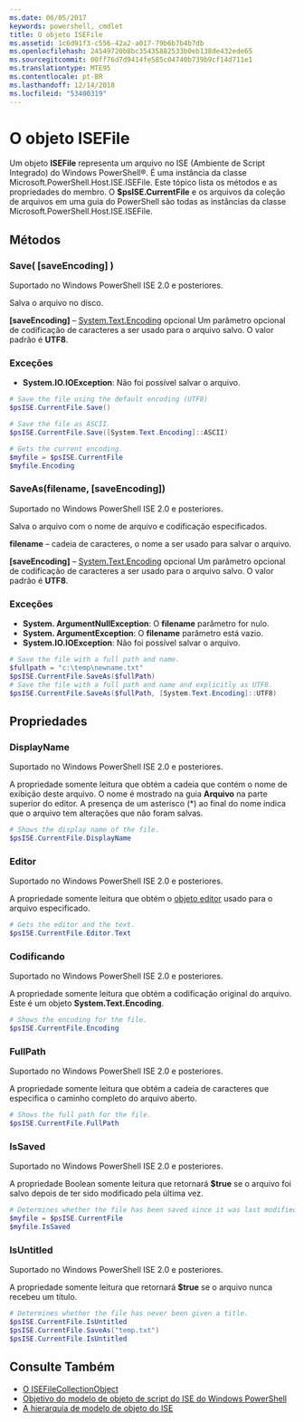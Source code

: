 ```yaml
---
ms.date: 06/05/2017
keywords: powershell, cmdlet
title: O objeto ISEFile
ms.assetid: 1c6d91f3-c556-42a2-a017-79b6b7b4b7db
ms.openlocfilehash: 24549720b8bc35435882533b0eb138de432ede65
ms.sourcegitcommit: 00ff76d7d9414fe585c04740b739b9cf14d711e1
ms.translationtype: MTE95
ms.contentlocale: pt-BR
ms.lasthandoff: 12/14/2018
ms.locfileid: "53400319"
---
```

# <a name="the-isefile-object"></a>O objeto ISEFile

Um objeto **ISEFile** representa um arquivo no ISE (Ambiente de Script Integrado) do Windows PowerShell®. É uma instância da classe Microsoft.PowerShell.Host.ISE.ISEFile. Este tópico lista os métodos e as propriedades do membro. O **$psISE.CurrentFile** e os arquivos da coleção de arquivos em uma guia do PowerShell são todas as instâncias da classe Microsoft.PowerShell.Host.ISE.ISEFile.

## <a name="methods"></a>Métodos

### <a name="save-saveencoding-"></a>Save\( \[saveEncoding\] \)

Suportado no Windows PowerShell ISE 2.0 e posteriores.

Salva o arquivo no disco.

**\[saveEncoding\]** – [System.Text.Encoding](https://msdn.microsoft.com/library/system.text.encoding.aspx) opcional Um parâmetro opcional de codificação de caracteres a ser usado para o arquivo salvo. O valor padrão é **UTF8**.

### <a name="exceptions"></a>Exceções

- **System.IO.IOException**: Não foi possível salvar o arquivo.

```powershell
# Save the file using the default encoding (UTF8)
$psISE.CurrentFile.Save()

# Save the file as ASCII.
$psISE.CurrentFile.Save([System.Text.Encoding]::ASCII)

# Gets the current encoding.
$myfile = $psISE.CurrentFile
$myfile.Encoding
```

### <a name="saveasfilename-saveencoding"></a>SaveAs\(filename, \[saveEncoding\]\)

Suportado no Windows PowerShell ISE 2.0 e posteriores.

Salva o arquivo com o nome de arquivo e codificação especificados.

**filename** – cadeia de caracteres, o nome a ser usado para salvar o arquivo.

**\[saveEncoding\]** – [System.Text.Encoding](https://msdn.microsoft.com/library/system.text.encoding.aspx) opcional Um parâmetro opcional de codificação de caracteres a ser usado para o arquivo salvo. O valor padrão é **UTF8**.

### <a name="exceptions"></a>Exceções

- **System. ArgumentNullException**: O **filename** parâmetro for nulo.
- **System. ArgumentException**: O **filename** parâmetro está vazio.
- **System.IO.IOException**: Não foi possível salvar o arquivo.

```powershell
# Save the file with a full path and name.
$fullpath = "c:\temp\newname.txt"
$psISE.CurrentFile.SaveAs($fullPath)
# Save the file with a full path and name and explicitly as UTF8.
$psISE.CurrentFile.SaveAs($fullPath, [System.Text.Encoding]::UTF8)
```

## <a name="properties"></a>Propriedades

### <a name="displayname"></a>DisplayName

Suportado no Windows PowerShell ISE 2.0 e posteriores.

A propriedade somente leitura que obtém a cadeia que contém o nome de exibição deste arquivo. O nome é mostrado na guia **Arquivo** na parte superior do editor. A presença de um asterisco \(\*\) ao final do nome indica que o arquivo tem alterações que não foram salvas.

```powershell
# Shows the display name of the file.
$psISE.CurrentFile.DisplayName
```

### <a name="editor"></a>Editor

Suportado no Windows PowerShell ISE 2.0 e posteriores.

A propriedade somente leitura que obtém o [objeto editor](The-ISEEditor-Object.md) usado para o arquivo especificado.

```powershell
# Gets the editor and the text.
$psISE.CurrentFile.Editor.Text
```

### <a name="encoding"></a>Codificando

Suportado no Windows PowerShell ISE 2.0 e posteriores.

A propriedade somente leitura que obtém a codificação original do arquivo. Este é um objeto **System.Text.Encoding**.

```powershell
# Shows the encoding for the file.
$psISE.CurrentFile.Encoding
```

### <a name="fullpath"></a>FullPath

Suportado no Windows PowerShell ISE 2.0 e posteriores.

A propriedade somente leitura que obtém a cadeia de caracteres que especifica o caminho completo do arquivo aberto.

```powershell
# Shows the full path for the file.
$psISE.CurrentFile.FullPath
```

### <a name="issaved"></a>IsSaved

Suportado no Windows PowerShell ISE 2.0 e posteriores.

A propriedade Boolean somente leitura que retornará **$true** se o arquivo foi salvo depois de ter sido modificado pela última vez.

```powershell
# Determines whether the file has been saved since it was last modified.
$myfile = $psISE.CurrentFile
$myfile.IsSaved
```

### <a name="isuntitled"></a>IsUntitled

Suportado no Windows PowerShell ISE 2.0 e posteriores.

A propriedade somente leitura que retornará **$true** se o arquivo nunca recebeu um título.

```powershell
# Determines whether the file has never been given a title.
$psISE.CurrentFile.IsUntitled
$psISE.CurrentFile.SaveAs("temp.txt")
$psISE.CurrentFile.IsUntitled
```

## <a name="see-also"></a>Consulte Também

- [O ISEFileCollectionObject](The-ISEFileCollection-Object.md)
- [Objetivo do modelo de objeto de script do ISE do Windows PowerShell](Purpose-of-the-Windows-PowerShell-ISE-Scripting-Object-Model.md)
- [A hierarquia de modelo de objeto do ISE](The-ISE-Object-Model-Hierarchy.md)